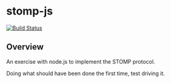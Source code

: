 stomp-js
========

[![Build Status](https://secure.travis-ci.org/benjaminws/stomp-js-new.png)](http://travis-ci.org/benjaminws/stomp-js-new)

## Overview

An exercise with node.js to implement the STOMP protocol.

Doing what should have been done the first time, test driving it.
